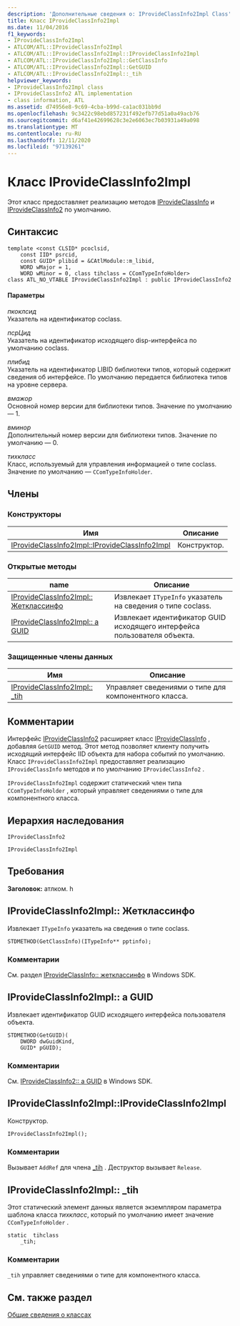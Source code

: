 ```yaml
---
description: 'Дополнительные сведения о: IProvideClassInfo2Impl Class'
title: Класс IProvideClassInfo2Impl
ms.date: 11/04/2016
f1_keywords:
- IProvideClassInfo2Impl
- ATLCOM/ATL::IProvideClassInfo2Impl
- ATLCOM/ATL::IProvideClassInfo2Impl::IProvideClassInfo2Impl
- ATLCOM/ATL::IProvideClassInfo2Impl::GetClassInfo
- ATLCOM/ATL::IProvideClassInfo2Impl::GetGUID
- ATLCOM/ATL::IProvideClassInfo2Impl::_tih
helpviewer_keywords:
- IProvideClassInfo2Impl class
- IProvideClassInfo2 ATL implementation
- class information, ATL
ms.assetid: d74956e8-9c69-4cba-b99d-ca1ac031bb9d
ms.openlocfilehash: 9c3422c98ebd857231f492efb77d51a0a49acb76
ms.sourcegitcommit: d6af41e42699628c3e2e6063ec7b03931a49a098
ms.translationtype: MT
ms.contentlocale: ru-RU
ms.lasthandoff: 12/11/2020
ms.locfileid: "97139261"
---
```

# <a name="iprovideclassinfo2impl-class"></a>Класс IProvideClassInfo2Impl

Этот класс предоставляет реализацию методов [IProvideClassInfo](/windows/win32/api/ocidl/nn-ocidl-iprovideclassinfo) и [IProvideClassInfo2](/windows/win32/api/ocidl/nn-ocidl-iprovideclassinfo2) по умолчанию.

## <a name="syntax"></a>Синтаксис

```
template <const CLSID* pcoclsid,
    const IID* psrcid,
    const GUID* plibid = &CAtlModule::m_libid,
    WORD wMajor = 1,
    WORD wMinor = 0, class tihclass = CComTypeInfoHolder>
class ATL_NO_VTABLE IProvideClassInfo2Impl : public IProvideClassInfo2
```

#### <a name="parameters"></a>Параметры

*пкоклсид*<br/>
Указатель на идентификатор coclass.

*псрЦид*<br/>
Указатель на идентификатор исходящего disp-интерфейса по умолчанию coclass.

*плибид*<br/>
Указатель на идентификатор LIBID библиотеки типов, который содержит сведения об интерфейсе. По умолчанию передается библиотека типов на уровне сервера.

*вмажор*<br/>
Основной номер версии для библиотеки типов. Значение по умолчанию — 1.

*вминор*<br/>
Дополнительный номер версии для библиотеки типов. Значение по умолчанию — 0.

*тихкласс*<br/>
Класс, используемый для управления информацией о типе coclass. Значение по умолчанию — `CComTypeInfoHolder`.

## <a name="members"></a>Члены

### <a name="constructors"></a>Конструкторы

|Имя|Описание|
|----------|-----------------|
|[IProvideClassInfo2Impl::IProvideClassInfo2Impl](#iprovideclassinfo2impl)|Конструктор.|

### <a name="public-methods"></a>Открытые методы

|name|Описание|
|----------|-----------------|
|[IProvideClassInfo2Impl:: Жетклассинфо](#getclassinfo)|Извлекает `ITypeInfo` указатель на сведения о типе coclass.|
|[IProvideClassInfo2Impl:: a GUID](#getguid)|Извлекает идентификатор GUID исходящего интерфейса пользователя объекта.|

### <a name="protected-data-members"></a>Защищенные члены данных

|Имя|Описание|
|----------|-----------------|
|[IProvideClassInfo2Impl:: _tih](#_tih)|Управляет сведениями о типе для компонентного класса.|

## <a name="remarks"></a>Комментарии

Интерфейс [IProvideClassInfo2](/windows/win32/api/ocidl/nn-ocidl-iprovideclassinfo2) расширяет класс [IProvideClassInfo](/windows/win32/api/ocidl/nn-ocidl-iprovideclassinfo) , добавляя `GetGUID` метод. Этот метод позволяет клиенту получить исходящий интерфейс IID объекта для набора событий по умолчанию. Класс `IProvideClassInfo2Impl` предоставляет реализацию `IProvideClassInfo` методов и по умолчанию `IProvideClassInfo2` .

`IProvideClassInfo2Impl` содержит статический член типа `CComTypeInfoHolder` , который управляет сведениями о типе для компонентного класса.

## <a name="inheritance-hierarchy"></a>Иерархия наследования

`IProvideClassInfo2`

`IProvideClassInfo2Impl`

## <a name="requirements"></a>Требования

**Заголовок:** атлком. h

## <a name="iprovideclassinfo2implgetclassinfo"></a><a name="getclassinfo"></a> IProvideClassInfo2Impl:: Жетклассинфо

Извлекает `ITypeInfo` указатель на сведения о типе coclass.

```
STDMETHOD(GetClassInfo)(ITypeInfo** pptinfo);
```

### <a name="remarks"></a>Комментарии

См. раздел [IProvideClassInfo:: жетклассинфо](/windows/win32/api/ocidl/nf-ocidl-iprovideclassinfo-getclassinfo) в Windows SDK.

## <a name="iprovideclassinfo2implgetguid"></a><a name="getguid"></a> IProvideClassInfo2Impl:: a GUID

Извлекает идентификатор GUID исходящего интерфейса пользователя объекта.

```
STDMETHOD(GetGUID)(
    DWORD dwGuidKind,
    GUID* pGUID);
```

### <a name="remarks"></a>Комментарии

См. [IProvideClassInfo2:: a GUID](/windows/win32/api/ocidl/nf-ocidl-iprovideclassinfo2-getguid) в Windows SDK.

## <a name="iprovideclassinfo2impliprovideclassinfo2impl"></a><a name="iprovideclassinfo2impl"></a> IProvideClassInfo2Impl::IProvideClassInfo2Impl

Конструктор.

```
IProvideClassInfo2Impl();
```

### <a name="remarks"></a>Комментарии

Вызывает `AddRef` для члена [_tih](#_tih) . Деструктор вызывает `Release`.

## <a name="iprovideclassinfo2impl_tih"></a><a name="_tih"></a> IProvideClassInfo2Impl:: _tih

Этот статический элемент данных является экземпляром параметра шаблона класса *тихкласс*, который по умолчанию имеет значение `CComTypeInfoHolder` .

```
static  tihclass
    _tih;
```

### <a name="remarks"></a>Комментарии

`_tih` управляет сведениями о типе для компонентного класса.

## <a name="see-also"></a>См. также раздел

[Общие сведения о классах](../../atl/atl-class-overview.md)
